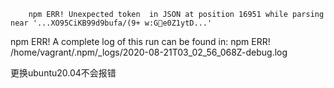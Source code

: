		npm ERR! Unexpected token  in JSON at position 16951 while parsing near '...XO95CiKB99d9bufa/(9+ w:Ge0Z1ytD...'

npm ERR! A complete log of this run can be found in:
npm ERR!     /home/vagrant/.npm/_logs/2020-08-21T03_02_56_068Z-debug.log

更换ubuntu20.04不会报错
